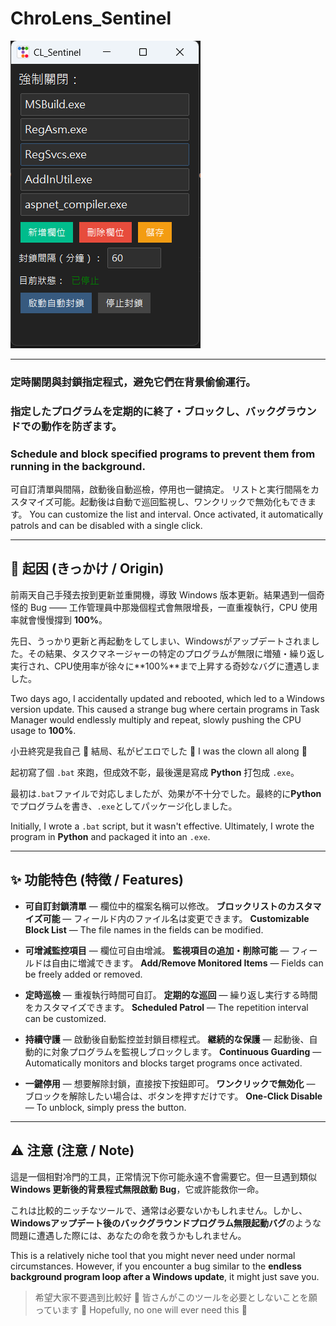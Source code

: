 # ChroLens_Sentinel

![ChroLens_Sentinel](./pic/clse1.png)

---

### 定時關閉與封鎖指定程式，避免它們在背景偷偷運行。
### 指定したプログラムを定期的に終了・ブロックし、バックグラウンドでの動作を防ぎます。
### Schedule and block specified programs to prevent them from running in the background.

可自訂清單與間隔，啟動後自動巡檢，停用也一鍵搞定。
リストと実行間隔をカスタマイズ可能。起動後は自動で巡回監視し、ワンクリックで無効化もできます。
You can customize the list and interval. Once activated, it automatically patrols and can be disabled with a single click.

---

## 📜 起因 (きっかけ / Origin)

前兩天自己手殘去按到更新並重開機，導致 Windows 版本更新。結果遇到一個奇怪的 Bug —— 工作管理員中那幾個程式會無限增長，一直重複執行，CPU 使用率就會慢慢撐到 **100%**。

先日、うっかり更新と再起動をしてしまい、Windowsがアップデートされました。その結果、タスクマネージャーの特定のプログラムが無限に増殖・繰り返し実行され、CPU使用率が徐々に**100%**まで上昇する奇妙なバグに遭遇しました。

Two days ago, I accidentally updated and rebooted, which led to a Windows version update. This caused a strange bug where certain programs in Task Manager would endlessly multiply and repeat, slowly pushing the CPU usage to **100%**.

小丑終究是我自己 🤡
結局、私がピエロでした 🤡
I was the clown all along 🤡

起初寫了個 `.bat` 來跑，但成效不彰，最後還是寫成 **Python** 打包成 `.exe`。

最初は`.bat`ファイルで対応しましたが、効果が不十分でした。最終的に**Python**でプログラムを書き、`.exe`としてパッケージ化しました。

Initially, I wrote a `.bat` script, but it wasn't effective. Ultimately, I wrote the program in **Python** and packaged it into an `.exe`.

---

## ✨ 功能特色 (特徴 / Features)

- **可自訂封鎖清單** — 欄位中的檔案名稱可以修改。
  **ブロックリストのカスタマイズ可能** — フィールド内のファイル名は変更できます。
  **Customizable Block List** — The file names in the fields can be modified.

- **可增減監控項目** — 欄位可自由增減。
  **監視項目の追加・削除可能** — フィールドは自由に増減できます。
  **Add/Remove Monitored Items** — Fields can be freely added or removed.

- **定時巡檢** — 重複執行時間可自訂。
  **定期的な巡回** — 繰り返し実行する時間をカスタマイズできます。
  **Scheduled Patrol** — The repetition interval can be customized.

- **持續守護** — 啟動後自動監控並封鎖目標程式。
  **継続的な保護** — 起動後、自動的に対象プログラムを監視しブロックします。
  **Continuous Guarding** — Automatically monitors and blocks target programs once activated.

- **一鍵停用** — 想要解除封鎖，直接按下按鈕即可。
  **ワンクリックで無効化** — ブロックを解除したい場合は、ボタンを押すだけです。
  **One-Click Disable** — To unblock, simply press the button.

---

## ⚠️ 注意 (注意 / Note)

這是一個相對冷門的工具，正常情況下你可能永遠不會需要它。但一旦遇到類似 **Windows 更新後的背景程式無限啟動 Bug**，它或許能救你一命。

これは比較的ニッチなツールで、通常は必要ないかもしれません。しかし、**Windowsアップデート後のバックグラウンドプログラム無限起動バグ**のような問題に遭遇した際には、あなたの命を救うかもしれません。

This is a relatively niche tool that you might never need under normal circumstances. However, if you encounter a bug similar to the **endless background program loop after a Windows update**, it might just save you.

> 希望大家不要遇到比較好 🙏
> 皆さんがこのツールを必要としないことを願っています 🙏
> Hopefully, no one will ever need this 🙏